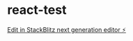 # react-test

[Edit in StackBlitz next generation editor ⚡️](https://stackblitz.com/~/github.com/nedalturas/react-test)